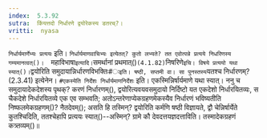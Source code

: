 ```yaml
---
index:  5.3.92
sutra:  किंयत्तदो निर्धारणे द्वयोरेकस्य डतरच्?।
vritti:  nyasa
---
```


`निर्धार्यमार्णेभ्यः प्रत्ययः` इति। `निर्धार्यमाणवाचिभ्यः इत्येतत्? कुतो लभ्यते? तत एवोत्पन्ने प्रत्यये निधरिणस्य गम्यमानत्वत्()। 
`महाविभाषा` इत्यादि। `समर्थानां प्रथमात्()` (4.1.82)
`निषरिणे` इचि। विषये प्रत्ययो यथा स्यात्()। `द्वयोरिति समुदायान्निर्धारणविभक्तिः#ः` इति। षष्ठी, सप्तमी वा। सा पुनस्तस्य `यतश्च निर्धारणम्? (2.3.41) इत्येनेन। `#एकस्येति निर्देशः निर्धार्यमाणनिर्देशः` इति। एकस्मिन्निर्षार्यमाणे यथा स्यात्। ननु च समुदायादेकदेशस्य पृथक्? करणं निर्धारणम्(), द्वयोरित्यवयवसमुदायो निर्दिष्टो यत एकदेशो निर्धारयितव्यः, स चैकदेशे निर्धारयितव्ये एक एव सम्भवति; अतोऽन्तरेणाप्येकग्रहणमेकस्यैव निर्धारणं भविष्यतीति निष्फलमेकग्रहणम्()? नैतदेवम्(); असति हि तस्मिन्? द्वयोरिति कर्मणि षष्ठी विज्ञायते, द्वौ चेन्निर्षार्येते कुतश्चिदिति, ततश्चेहापि प्रत्ययः स्यात्()--अस्मिन्? ग्रामे कौ देवदत्तयज्ञदत्ताविति। तस्मादेकग्रहणं कत्र्तव्यम्()॥
